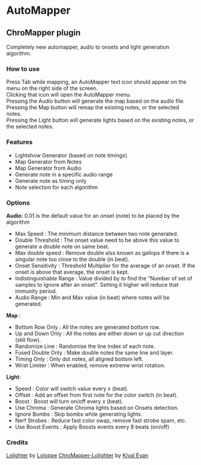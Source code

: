 # AutoMapper

## ChroMapper plugin

Completely new automapper, audio to onsets and light generation algorithm.

### How to use

Press Tab while mapping, an AutoMapper text icon should appear on the menu on the right side of the screen.  
Clicking that icon will open the AutoMapper menu.  
Pressing the Audio button will generate the map based on the audio file.  
Pressing the Map button will remap the existing notes, or the selected notes.  
Pressing the Light button will generate lights based on the existing notes, or the selected notes.

### Features

-   Lightshow Generator (based on note timings)
-   Map Generator from Notes
-   Map Generator from Audio
-   Generate note in a specific audio range
-   Generate note as timing only
-   Note selection for each algorithm

### Options

**Audio**:
0.01 is the default value for an onset (note) to be placed by the algorithm
-   Max Speed : The minimum distance between two note generated.
-   Double Threshold : The onset value need to be above this value to generate a double note on same beat.
-   Max double speed : Remove double also known as gallops if there is a singular note too close to the double (in beat).
-   Onset Sensitivity : Threshold Multiplier for the average of an onset. If the onset is above that average, the onset is kept.
-   Indistinguishable Range : Value divided by to find the "Number of set of samples to ignore after an onset". Setting it higher will reduce that immunity period.
-   Audio Range : Min and Max value (in beat) where notes will be generated.

**Map** :
-   Bottom Row Only : All the notes are generated bottom row.
-   Up and Down Only : All the notes are either down or up cut direction (still flow).
-   Randomize Line : Randomise the line index of each note.
-   Fused Double Only : Make double notes the same line and layer.
-   Timing Only : Only dot notes, all aligned bottom left.
-   Wrist Limiter : When enabled, remove extreme wrist rotation.

**Light**:
-   Speed : Color will switch value every x (beat).
-   Offset : Add an offset from first note for the color switch (in beat).
-   Boost : Boost will turn on/off every x (beat).
-   Use Chroma : Generate Chroma lights based on Onsets detection.
-   Ignore Bombs : Skip bombs while generating lights.
-   Nerf Strobes : Reduce fast color swap, remove fast strobe spam, etc.
-   Use Boost Events : Apply Boosts events every 8 beats (on/off)

### Credits

[Lolighter](https://github.com/Loloppe/Lolighter) by [Loloppe](https://github.com/Loloppe)
[ChroMapper-Lolighter](https://github.com/KivalEvan/ChroMapper-Lolighter) by [Kival Evan](https://github.com/KivalEvan/)
